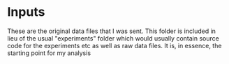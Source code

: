# Inputs

These are the original data files that I was sent. This folder is included in lieu of the usual "experiments" folder which would usually contain source code for the experiments etc as well as raw data files. It is, in essence, the starting point for my analysis